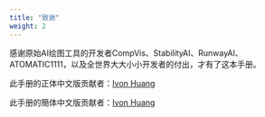 ```yaml
---
title: "致谢"
weight: 2
---
```


感谢原始AI绘图工具的开发者CompVis、StabilityAI、RunwayAI、ATOMATIC1111，以及全世界大大小小开发者的付出，才有了这本手册。

此手册的正体中文版贡献者：[Ivon Huang](https://github.com/ivon852)

此手册的簡体中文版贡献者：[Ivon Huang](https://github.com/ivon852)

